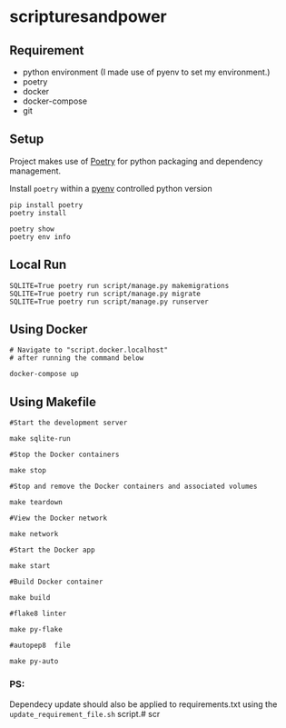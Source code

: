 # scripturesandpower

## Requirement

- python environment (I made use of pyenv to set my environment.)
- poetry
- docker
- docker-compose
- git

## Setup

Project makes use of [Poetry](https://python-poetry.org/) for python packaging and dependency management.

Install `poetry` within a [pyenv](https://github.com/pyenv/pyenv-virtualenv) controlled python version

```shell
pip install poetry
poetry install

poetry show
poetry env info
```

## Local Run

```shell
SQLITE=True poetry run script/manage.py makemigrations
SQLITE=True poetry run script/manage.py migrate
SQLITE=True poetry run script/manage.py runserver
```


## Using Docker

```shell
# Navigate to "script.docker.localhost"
# after running the command below

docker-compose up
```

## Using Makefile

```shell
#Start the development server 

make sqlite-run 
```

```shell
#Stop the Docker containers

make stop
```

```shell
#Stop and remove the Docker containers and associated volumes

make teardown
```

```shell
#View the Docker network

make network
```

```shell
#Start the Docker app

make start
```

```shell
#Build Docker container

make build 
```


```shell
#flake8 linter 

make py-flake
```

```shell
#autopep8  file 

make py-auto
```

### PS: 

Dependecy update should also be applied to requirements.txt using the `update_requirement_file.sh` script.# scr
